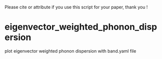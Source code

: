 Please cite or attribute if you use this script for your paper, thank you !
# eigenvector_weighted_phonon_dispersion
plot eigenvector weighted phonon dispersion with band.yaml file
